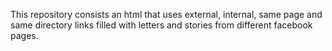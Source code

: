 This repository consists an html that uses external, internal, same page and same directory links filled with letters and stories from different facebook pages.
